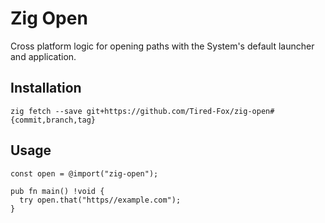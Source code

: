 # Zig Open

Cross platform logic for opening paths with the System's default launcher and application.

## Installation

```
zig fetch --save git+https://github.com/Tired-Fox/zig-open#{commit,branch,tag}
```

## Usage

```zig
const open = @import("zig-open");

pub fn main() !void {
  try open.that("https//example.com");
}
```
